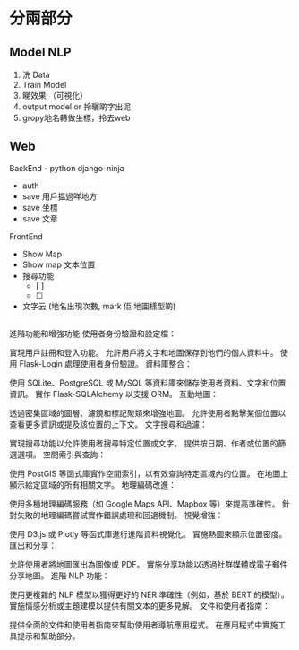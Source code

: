 # 分兩部分
## Model NLP
1. 洗 Data
2. Train Model
3. 睇效果 （可視化）
4. output model or 拎曬啲字出泥
5. gropy地名轉做坐標，拎去web

## Web
BackEnd - python django-ninja 
- auth
- save 用戶揾過咩地方
- save 坐標
- save 文章

FrontEnd
- Show Map
- Show map 文本位置
- 搜尋功能
  - [ ]
  - [ ]
- 文字云 (地名出現次數, mark 佢 地圖樣型啲)

##
進階功能和增強功能
使用者身份驗證和設定檔：

實現用戶註冊和登入功能。
允許用戶將文字和地圖保存到他們的個人資料中。
使用 Flask-Login 處理使用者身份驗證。
資料庫整合：

使用 SQLite、PostgreSQL 或 MySQL 等資料庫來儲存使用者資料、文字和位置資訊。
實作 Flask-SQLAlchemy 以支援 ORM。
互動地圖：

透過密集區域的圖層、濾鏡和標記聚類來增強地圖。
允許使用者點擊某個位置以查看更多資訊或提及該位置的上下文。
文字搜尋和過濾：

實現搜尋功能以允許使用者搜尋特定位置或文字。
提供按日期、作者或位置的篩選選項。
空間索引與查詢：

使用 PostGIS 等函式庫實作空間索引，以有效查詢特定區域內的位置。
在地圖上顯示給定區域的所有相關文字。
地理編碼改進：

使用多種地理編碼服務（如 Google Maps API、Mapbox 等）來提高準確性。
針對失敗的地理編碼嘗試實作錯誤處理和回退機制。
視覺增強：

使用 D3.js 或 Plotly 等函式庫進行進階資料視覺化。
實施熱圖來顯示位置密度。
匯出和分享：

允許使用者將地圖匯出為圖像或 PDF。
實施分享功能以透過社群媒體或電子郵件分享地圖。
進階 NLP 功能：

使用更複雜的 NLP 模型以獲得更好的 NER 準確性（例如，基於 BERT 的模型）。
實施情感分析或主題建模以提供有關文本的更多見解。
文件和使用者指南：

提供全面的文件和使用者指南來幫助使用者導航應用程式。
在應用程式中實施工具提示和幫助部分。